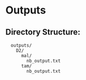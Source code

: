 # Outputs

## Directory Structure:
```
  outputs/
    D2/
      mal/
        nb_output.txt
      tam/
        nb_output.txt
```